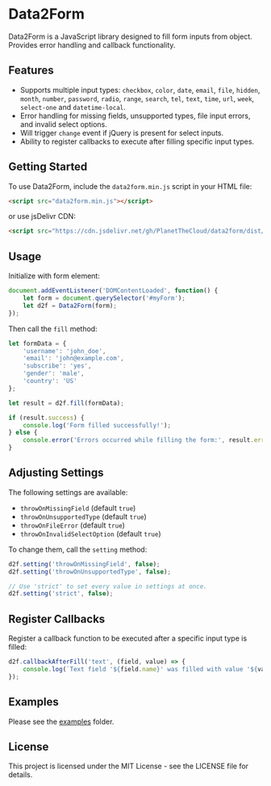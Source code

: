# Data2Form
Data2Form is a JavaScript library designed to fill form inputs from object. Provides error handling and callback functionality.

## Features
- Supports multiple input types: `checkbox`, `color`, `date`, `email`, `file`, `hidden`, `month`, `number`, `password`, `radio`, `range`, `search`, `tel`, `text`, `time`, `url`, `week`, `select-one` and `datetime-local`.
- Error handling for missing fields, unsupported types, file input errors, and invalid select options.
- Will trigger `change` event if jQuery is present for select inputs.
- Ability to register callbacks to execute after filling specific input types.

## Getting Started

To use Data2Form, include the `data2form.min.js` script in your HTML file:

```html
<script src="data2form.min.js"></script>
```

or use jsDelivr CDN:

```html
<script src="https://cdn.jsdelivr.net/gh/PlanetTheCloud/data2form/dist/data2form.min.js"></script>
```

## Usage

Initialize with form element:

```javascript
document.addEventListener('DOMContentLoaded', function() {
    let form = document.querySelector('#myForm');
    let d2f = Data2Form(form);
});
```

Then call the `fill` method:

```javascript
let formData = {
    'username': 'john_doe',
    'email': 'john@example.com',
    'subscribe': 'yes',
    'gender': 'male',
    'country': 'US'
};

let result = d2f.fill(formData);

if (result.success) {
    console.log('Form filled successfully!');
} else {
    console.error('Errors occurred while filling the form:', result.errors);
}
```

## Adjusting Settings

The following settings are available: 

- `throwOnMissingField` (default `true`)
- `throwOnUnsupportedType` (default `true`)
- `throwOnFileError` (default `true`)
- `throwOnInvalidSelectOption` (default `true`)

To change them, call the `setting` method:

```javascript
d2f.setting('throwOnMissingField', false);
d2f.setting('throwOnUnsupportedType', false);

// Use 'strict' to set every value in settings at once.
d2f.setting('strict', false);
```

## Register Callbacks

Register a callback function to be executed after a specific input type is filled:

```javascript
d2f.callbackAfterFill('text', (field, value) => {
    console.log(`Text field '${field.name}' was filled with value '${value}'`);
});
```

## Examples

Please see the [examples](https://github.com/PlanetTheCloud/data2form/tree/main/examples) folder.

## License

This project is licensed under the MIT License - see the LICENSE file for details.
